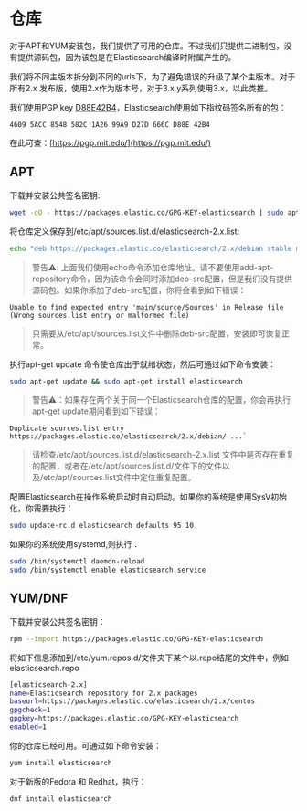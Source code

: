 # 仓库

对于APT和YUM安装包，我们提供了可用的仓库。不过我们只提供二进制包，没有提供源码包，因为该包是在Elasticsearch编译时附属产生的。

我们将不同主版本拆分到不同的urls下，为了避免错误的升级了某个主版本。对于所有2.x 发布版，使用2.x作为版本号，对于3.x.y系列使用3.x，以此类推。

我们使用PGP key [D88E42B4](https://pgp.mit.edu/pks/lookup?op=vindex&search=0xD27D666CD88E42B4)，Elasticsearch使用如下指纹码签名所有的包：

```
4609 5ACC 8548 582C 1A26 99A9 D27D 666C D88E 42B4
```

在此可查：[https://pgp.mit.edu/](https://pgp.mit.edu/)

## APT

下载并安装公共签名密钥:

```bash
wget -qO - https://packages.elastic.co/GPG-KEY-elasticsearch | sudo apt-key add -
```

将仓库定义保存到/etc/apt/sources.list.d/elasticsearch-2.x.list:

```bash
echo "deb https://packages.elastic.co/elasticsearch/2.x/debian stable main" | sudo tee -a /etc/apt/sources.list.d/elasticsearch-2.x.list
```

> 警告⚠️: 上面我们使用echo命令添加仓库地址。请不要使用add-apt-repository命令，因为该命令会同时添加deb-src配置，但是我们没有提供源码包。如果你添加了deb-src配置，你将会看到如下错误：
>
```
Unable to find expected entry 'main/source/Sources' in Release file (Wrong sources.list entry or malformed file)
```
> 只需要从/etc/apt/sources.list文件中删除deb-src配置，安装即可恢复正常。

执行apt-get update 命令使仓库出于就绪状态，然后可通过如下命令安装：

```bash
sudo apt-get update && sudo apt-get install elasticsearch
```

> 警告⚠️：如果存在两个关于同一个Elasticsearch仓库的配置，你会再执行apt-get update期间看到如下错误：
>
```
Duplicate sources.list entry https://packages.elastic.co/elasticsearch/2.x/debian/ ...`
```
> 请检查/etc/apt/sources.list.d/elasticsearch-2.x.list 文件中是否存在重复的配置，或者在/etc/apt/sources.list.d/文件下的文件以及/etc/apt/sources.list文件中定位重复配置。

配置Elasticsearch在操作系统启动时自动启动。如果你的系统是使用SysV初始化，你需要执行：

```bash
sudo update-rc.d elasticsearch defaults 95 10
```
如果你的系统使用systemd,则执行：

```bash
sudo /bin/systemctl daemon-reload
sudo /bin/systemctl enable elasticsearch.service
```

## YUM/DNF

下载并安装公共签名密钥：

```bash
rpm --import https://packages.elastic.co/GPG-KEY-elasticsearch
```

将如下信息添加到/etc/yum.repos.d/文件夹下某个以.repo结尾的文件中，例如 elasticsearch.repo

```bash
[elasticsearch-2.x]
name=Elasticsearch repository for 2.x packages
baseurl=https://packages.elastic.co/elasticsearch/2.x/centos
gpgcheck=1
gpgkey=https://packages.elastic.co/GPG-KEY-elasticsearch
enabled=1
```

你的仓库已经可用。可通过如下命令安装：

```bash
yum install elasticsearch
```

对于新版的Fedora 和 Redhat，执行：

```bash
dnf install elasticsearch
```





